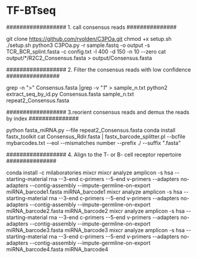 # TF-BTseq
##################  1. call consensus reads  ###############

git clone https://github.com/rvolden/C3POa.git
chmod +x setup.sh
./setup.sh
python3 C3POa.py -r sample.fastq -o output -s TCR_BCR_splint.fasta -c config.txt -l 400 -d 150 -n 10 --zero
cat output/*/R2C2_Consensus.fasta > output/Consensus.fasta

##################  2. Filter the consensus reads with low confidence  ################

grep -n ">" Consensus.fasta |grep -v "_1_" > sample_n.txt
python2 extract_seq_by_id.py Consensus.fasta sample_n.txt repeat2_Consensus.fasta

##################  3.reorient consensus reads and demux the reads by index  ###############

python fasta_miRNA.py --file repeat2_Consensus.fasta
conda install fastx_toolkit
cat Consensus_Rdir.fasta | fastx_barcode_splitter.pl --bcfile mybarcodes.txt --eol --mismatches number --prefix ./ --suffix ".fasta"

##################  4. Align to the T- or B- cell receptor repertoire  ###############

conda install -c milaboratories mixcr
mixcr analyze amplicon -s hsa --starting-material rna --3-end c-primers --5-end v-primers --adapters no-adapters --contig-assembly --impute-germline-on-export miRNA_barcode1.fasta miRNA_barcode1
mixcr analyze amplicon -s hsa --starting-material rna --3-end c-primers --5-end v-primers --adapters no-adapters --contig-assembly --impute-germline-on-export miRNA_barcode2.fasta miRNA_barcode2
mixcr analyze amplicon -s hsa --starting-material rna --3-end c-primers --5-end v-primers --adapters no-adapters --contig-assembly --impute-germline-on-export miRNA_barcode3.fasta miRNA_barcode3
mixcr analyze amplicon -s hsa --starting-material rna --3-end c-primers --5-end v-primers --adapters no-adapters --contig-assembly --impute-germline-on-export miRNA_barcode4.fasta miRNA_barcode4
